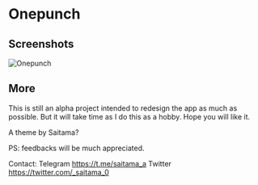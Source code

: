 # Onepunch

## Screenshots

![Onepunch](./Onepunch)

## More
This is still an alpha project intended to redesign the app as much as possible.
But it will take time as I do this as a hobby. Hope you will like it.

A theme by Saitama?

PS: feedbacks will be much appreciated.

Contact: Telegram https://t.me/saitama_a
                Twitter https://twitter.com/_saitama_0
